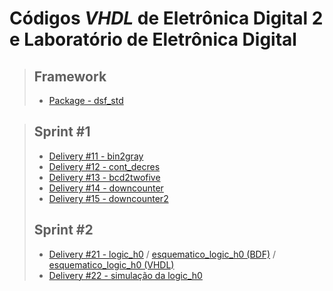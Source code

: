 # Códigos *VHDL* de Eletrônica Digital 2 e Laboratório de Eletrônica Digital

> ## Framework
>
> - [Package - dsf_std](https://github.com/abriciof/ED2-e-LED/blob/main/dsf_std.vhd)
> 



> ## Sprint #1
>
> - [Delivery #11 - bin2gray](https://github.com/abriciof/ED2-e-LED/blob/main/bin2gray.vhd)
> - [Delivery #12 - cont_decres](https://github.com/abriciof/ED2-e-LED/blob/main/cont_decres.vhd)
> - [Delivery #13 - bcd2twofive](https://github.com/abriciof/ED2-e-LED/blob/main/bcd2twofive.vhd)
> - [Delivery #14 - downcounter](https://github.com/abriciof/ED2-e-LED/blob/main/downcounter.vhd)
> - [Delivery #15 - downcounter2](https://github.com/abriciof/ED2-e-LED/blob/main/downcounter2.vhd)
>
> ## Sprint #2
>
> - [Delivery #21 - logic_h0](https://github.com/abriciof/ED2-e-LED/blob/main/logic_h0.vhd) / [esquematico_logic_h0 (BDF)](https://github.com/abriciof/ED2-e-LED/blob/main/Esquematico_Logic_h0.bdf) / [esquematico_logic_h0 (VHDL)](https://github.com/abriciof/ED2-e-LED/blob/main/Esquematico_Logic_h0.vhd)
> - [Delivery #22 - simulação da logic_h0](https://github.com/abriciof/ED2-e-LED/blob/main/Waveform.vwf) 
>
